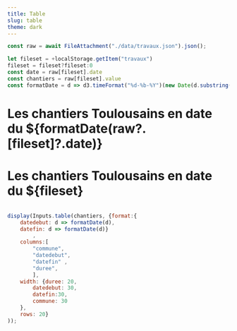 ```yaml
---
title: Table
slug: table
theme: dark
---
```




```js
const raw = await FileAttachment("./data/travaux.json").json();
````

```js
let fileset = +localStorage.getItem("travaux")
fileset = fileset?fileset:0
const date = raw[fileset].date
const chantiers = raw[fileset].value
const formatDate = d => d3.timeFormat("%d-%b-%Y")(new Date(d.substring(0,10)))
````

# Les chantiers Toulousains en date du ${formatDate(raw?.[fileset]?.date)}

# Les chantiers Toulousains en date du ${fileset}

```js

display(Inputs.table(chantiers, {format:{
    datedebut: d => formatDate(d),
    datefin: d => formatDate(d)}
        ,
    columns:[
        "commune",
        "datedebut",
        "datefin" ,
        "duree", 
        ],
    width: {duree: 20,
        datedebut: 30,
        datefin:30,
        commune: 30
    },
    rows: 20}
));
```

